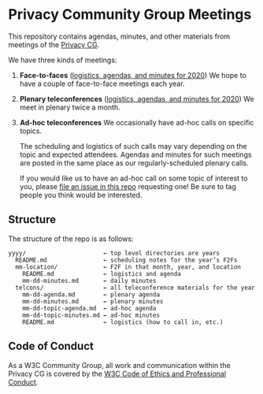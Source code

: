 # Privacy Community Group Meetings

This repository contains agendas, minutes, and other materials from meetings of the [Privacy CG](https://privacycg.github.io/).

We have three kinds of meetings:

1. **Face-to-faces** ([logistics, agendas, and minutes for 2020](2020/))
    We hope to have a couple of face-to-face meetings each year.
2. **Plenary teleconferences** ([logistics, agendas, and minutes for 2020](2020/telcons/))
    We meet in plenary twice a month.
3. **Ad-hoc teleconferences**
    We occasionally have ad-hoc calls on specific topics.

    The scheduling and logistics of such calls may vary depending on the topic and expected attendees. Agendas and minutes for such meetings are posted in the same place as our regularly-scheduled plenary calls.

    If you would like us to have an ad-hoc call on some topic of interest to you, please [file an issue in this repo](https://github.com/privacycg/meetings/issues/new) requesting one! Be sure to tag people you think would be interested.

## Structure

The structure of the repo is as follows:

    yyyy/                      ← top level directories are years
      README.md                ← scheduling notes for the year’s F2Fs
      mm-location/             ← F2F in that month, year, and location
        README.md              ← logistics and agenda
        mm-dd-minutes.md       ← daily minutes
      telcons/                 ← all teleconference materials for the year
        mm-dd-agenda.md        ← plenary agenda
        mm-dd-minutes.md       ← plenary minutes
        mm-dd-topic-agenda.md  ← ad-hoc agenda
        mm-dd-topic-minutes.md ← ad-hoc minutes
        README.md              ← logistics (how to call in, etc.)

## Code of Conduct

As a W3C Community Group, all work and communication within the Privacy CG is covered by the [W3C Code of Ethics and Professional Conduct](https://www.w3.org/Consortium/cepc/).
